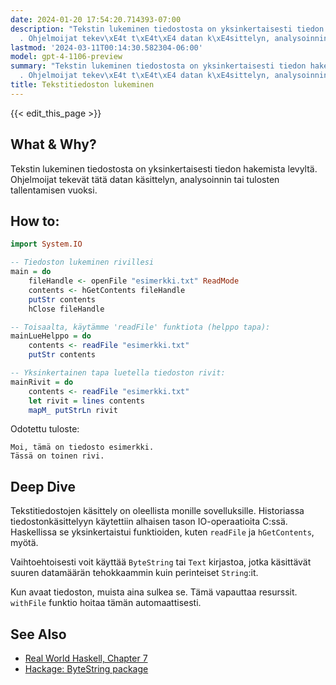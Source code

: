 ```yaml
---
date: 2024-01-20 17:54:20.714393-07:00
description: "Tekstin lukeminen tiedostosta on yksinkertaisesti tiedon hakemista levylt\xE4\
  . Ohjelmoijat tekev\xE4t t\xE4t\xE4 datan k\xE4sittelyn, analysoinnin tai tulosten\u2026"
lastmod: '2024-03-11T00:14:30.582304-06:00'
model: gpt-4-1106-preview
summary: "Tekstin lukeminen tiedostosta on yksinkertaisesti tiedon hakemista levylt\xE4\
  . Ohjelmoijat tekev\xE4t t\xE4t\xE4 datan k\xE4sittelyn, analysoinnin tai tulosten\u2026"
title: Tekstitiedoston lukeminen
---
```


{{< edit_this_page >}}

## What & Why?
Tekstin lukeminen tiedostosta on yksinkertaisesti tiedon hakemista levyltä. Ohjelmoijat tekevät tätä datan käsittelyn, analysoinnin tai tulosten tallentamisen vuoksi.

## How to:
```haskell
import System.IO

-- Tiedoston lukeminen rivillesi
main = do
    fileHandle <- openFile "esimerkki.txt" ReadMode
    contents <- hGetContents fileHandle
    putStr contents
    hClose fileHandle

-- Toisaalta, käytämme 'readFile' funktiota (helppo tapa):
mainLueHelppo = do
    contents <- readFile "esimerkki.txt"
    putStr contents

-- Yksinkertainen tapa luetella tiedoston rivit:
mainRivit = do
    contents <- readFile "esimerkki.txt"
    let rivit = lines contents
    mapM_ putStrLn rivit
```
Odotettu tuloste:
```
Moi, tämä on tiedosto esimerkki.
Tässä on toinen rivi.
```

## Deep Dive
Tekstitiedostojen käsittely on oleellista monille sovelluksille. Historiassa tiedostonkäsittelyyn käytettiin alhaisen tason IO-operaatioita C:ssä. Haskellissa se yksinkertaistui funktioiden, kuten `readFile` ja `hGetContents`, myötä.

Vaihtoehtoisesti voit käyttää `ByteString` tai `Text` kirjastoa, jotka käsittävät suuren datamäärän tehokkaammin kuin perinteiset `String`:it.

Kun avaat tiedoston, muista aina sulkea se. Tämä vapauttaa resurssit. `withFile` funktio hoitaa tämän automaattisesti.

## See Also
- [Real World Haskell, Chapter 7](http://book.realworldhaskell.org/read/io.html)
- [Hackage: ByteString package](https://hackage.haskell.org/package/bytestring)

